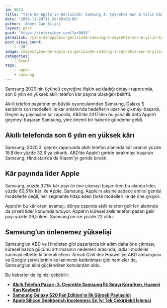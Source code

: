 ```yaml
---
id: 9833
title: 'Yine de Apple’ın Gerisinde: Samsung 3. Çeyrekte Son 6 Yılın Kâr Rekorunu Kırdı'
date: '2020-11-28T11:28:49+03:00'
author: 'Ahmet Can Bilici'
layout: post
guid: 'https://intersiber.com/?p=9833'
permalink: /yine-de-applein-gerisinde-samsung-3-ceyrekte-son-6-yilin-kar-rekorunu-kirdi/
post_views_count:
    - '20'
image: images/yine-de-apple-in-gerisinde-samsung-3-ceyrekte-son-6-yilin-kar-rekorunu-kirdi.png
categories:
    - Genel
tags:
    - apple
    - samsung
---
```


Samsung 2020’nin üçüncü çeyreğine ilişkin açıkladığı detaylı raporunda, son 6 yılın en yüksek akıllı telefon kar payına ulaştığını belirtti.

Akıllı telefon pazarının en büyük oyuncularından Samsung, Galaxy S serisinin son modelleri ile kar anlamında hedeflerin üzerine çıkmayı başardı. Geçen ay paylaşılan bir raporda, ABD’de 2017’den bu yana ilk defa Apple’ı geçmeyi başaran Samsung, yine önemli bir haberle gündeme geldi.

## Akıllı telefonda son 6 yılın en yüksek kârı

Samsung, 2020 3. çeyrek raporunda akıllı telefon alanında kâr oranını yüzde 18,8’den yüzde 32,6’ya çıkardı. ABD’de Apple’ı geride bırakmayı başaran Samsung, Hindistan’da da Xiaomi’yi geride bıraktı.

## Kâr payında lider Apple

Samsung, yüzde 32’lik kâr payı ile öne çıkmayı başarırken bu alanda lider, yüzde 60,5’lik kârı ile Apple. Samsung, Apple’ın aksine sadece amiral gemisi modellerle değil, her segmente hitap eden farklı modelleri ile de öne çıkıyor.

Apple’ın bu kâr oranı avantajı, dünya çapında akıllı telefon gelirleri alanında da şirketi lider konumda tutuyor. Apple’ın küresel akıllı telefon pazarı gelir payı yüzde 29,5 iken, Samsung’un ise yüzde 22 oldu.

## Samsung’un önlenemez yükselişi

Samsung’un ABD ve Hindistan gibi pazarlarda bir adım daha öne çıkması, küresel bazda gücünü artırmasının nedenleri arasında, iddialı modeller sunması elbette ki önemli etken. Ancak Çinli dev Huawei’ye ABD ambargosu ve Google servislerinin kullanımının kaldırılması gibi hamleler de, Samsung’un elini güçlendiren konulardan oldu.

Bu haberler de ilginizi çekebilir:

- **[Akıllı Telefon Pazarı: 3. Çeyrekte Samsung İlk Sırayı Korurken, Huawei Kan Kaybetti](https://intersiber.com/akilli-telefon-pazari-3-ceyrekte-samsung-ilk-sirayi-korurken-huawei-kan-kaybetti/)**
- **[Samsung Galaxy S20 Fan Edition’ın İlk Görseli Paylaşıldı](https://intersiber.com/samsung-galaxy-s20-fan-editionin-ilk-gorseli-paylasildi/)**
- **[Apple Silicon Geekbench İncelemesi: En İyi Tek Çekirdekli İşlemci](https://intersiber.com/apple-silicon-geekbench-incelemesi-en-iyi-tek-cekirdekli-islemci/)**